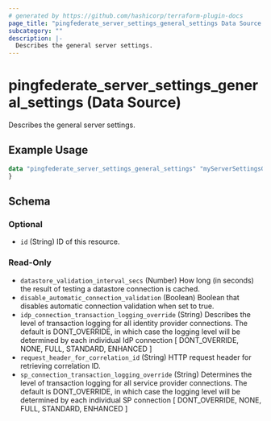 ```yaml
---
# generated by https://github.com/hashicorp/terraform-plugin-docs
page_title: "pingfederate_server_settings_general_settings Data Source - terraform-provider-pingfederate"
subcategory: ""
description: |-
  Describes the general server settings.
---
```


# pingfederate_server_settings_general_settings (Data Source)

Describes the general server settings.

## Example Usage

```terraform
data "pingfederate_server_settings_general_settings" "myServerSettingsGeneralSettingsExample" {
}
```

<!-- schema generated by tfplugindocs -->
## Schema

### Optional

- `id` (String) ID of this resource.

### Read-Only

- `datastore_validation_interval_secs` (Number) How long (in seconds) the result of testing a datastore connection is cached.
- `disable_automatic_connection_validation` (Boolean) Boolean that disables automatic connection validation when set to true.
- `idp_connection_transaction_logging_override` (String) Describes the level of transaction logging for all identity provider connections. The default is DONT_OVERRIDE, in which case the logging level will be determined by each individual IdP connection [ DONT_OVERRIDE, NONE, FULL, STANDARD, ENHANCED ]
- `request_header_for_correlation_id` (String) HTTP request header for retrieving correlation ID.
- `sp_connection_transaction_logging_override` (String) Determines the level of transaction logging for all service provider connections. The default is DONT_OVERRIDE, in which case the logging level will be determined by each individual SP connection [ DONT_OVERRIDE, NONE, FULL, STANDARD, ENHANCED ]

